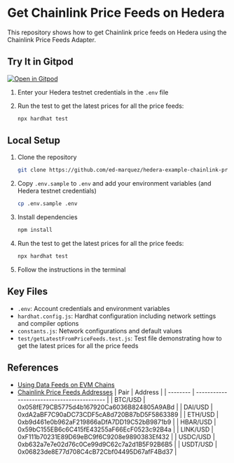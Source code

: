 # Get Chainlink Price Feeds on Hedera

This repository shows how to get Chainlink price feeds on Hedera using the Chainlink Price Feeds Adapter.

## Try It in Gitpod

[![Open in Gitpod](https://gitpod.io/button/open-in-gitpod.svg)](https://gitpod.io/?autostart=true#https://github.com/ed-marquez/hedera-example-chainlink-price-feeds)

1. Enter your Hedera testnet credentials in the `.env` file
2. Run the test to get the latest prices for all the price feeds:

   ```bash
   npx hardhat test
   ```

## Local Setup

1. Clone the repository
   ```bash
   git clone https://github.com/ed-marquez/hedera-example-chainlink-price-feeds.git
   ```
2. Copy `.env.sample` to `.env` and add your environment variables (and Hedera testnet credentials)
   ```bash
   cp .env.sample .env
   ```
3. Install dependencies
   ```bash
   npm install
   ```
4. Run the test to get the latest prices for all the price feeds:

   ```bash
   npx hardhat test
   ```

5. Follow the instructions in the terminal

## Key Files

- `.env`: Account credentials and environment variables
- `hardhat.config.js`: Hardhat configuration including network settings and compiler options
- `constants.js`: Network configurations and default values
- `test/getLatestFromPriceFeeds.test.js`: Test file demonstrating how to get the latest prices for all the price feeds

## References

- [Using Data Feeds on EVM Chains](https://documentation-nw12c67zj-chainlinklabs.vercel.app/data-feeds/using-data-feeds#overview)
- [Chainlink Price Feeds Addresses](https://documentation-nw12c67zj-chainlinklabs.vercel.app/data-feeds/price-feeds/addresses?network=hedera&page=1#hedera-testnet)
  | Pair | Address |
  | -------- | ------------------------------------------ |
  | BTC/USD | 0x058fE79CB5775d4b167920Ca6036B824805A9ABd |
  | DAI/USD | 0xdA2aBF7C90aDC73CDF5cA8d720B87bD5F5863389 |
  | ETH/USD | 0xb9d461e0b962aF219866aDfA7DD19C52bB9871b9 |
  | HBAR/USD | 0x59bC155EB6c6C415fE43255aF66EcF0523c92B4a |
  | LINK/USD | 0xF111b70231E89D69eBC9f6C9208e9890383Ef432 |
  | USDC/USD | 0xb632a7e7e02d76c0Ce99d9C62c7a2d1B5F92B6B5 |
  | USDT/USD | 0x06823de8E77d708C4cB72Cbf04495D67afF4Bd37 |
